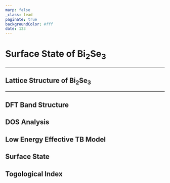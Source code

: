 ```yaml
---
marp: false
_class: lead
paginate: true
backgroundColor: #fff
date: 123
---
```


# Surface State of Bi$_2$Se$_3$

---

## Lattice Structure of Bi$_2$Se$_3$

---

## DFT Band Structure

## DOS Analysis

## Low Energy Effective TB Model

## Surface State

## Togological Index